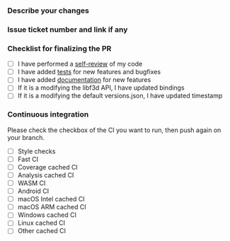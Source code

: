 ### Describe your changes

### Issue ticket number and link if any

### Checklist for finalizing the PR

- [ ] I have performed a [self-review](https://f3d.app/doc/dev/CODING_STYLE.html) of my code
- [ ] I have added [tests](https://f3d.app/doc/dev/TESTING.html) for new features and bugfixes
- [ ] I have added [documentation](https://f3d.app/) for new features
- [ ] If it is a modifying the libf3d API, I have updated bindings
- [ ] If it is a modifying the default versions.json, I have updated timestamp

### Continuous integration

Please check the checkbox of the CI you want to run, then push again on your branch.

- [ ] Style checks
- [ ] Fast CI
- [ ] Coverage cached CI
- [ ] Analysis cached CI
- [ ] WASM CI
- [ ] Android CI
- [ ] macOS Intel cached CI
- [ ] macOS ARM cached CI
- [ ] Windows cached CI
- [ ] Linux cached CI
- [ ] Other cached CI
